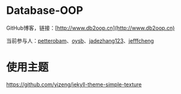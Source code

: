 # Database-OOP
GitHub博客，链接：[http://www.db2oop.cn](http://www.db2oop.cn)

当前参与人：[petterobam](https://github.com/petterobam)、[oysb](https://github.com/oysb)、[jadezhang123](https://github.com/jadezhang123)、[jefffcheng](https://github.com/jefffcheng)

# 使用主题
https://github.com/yizeng/jekyll-theme-simple-texture
